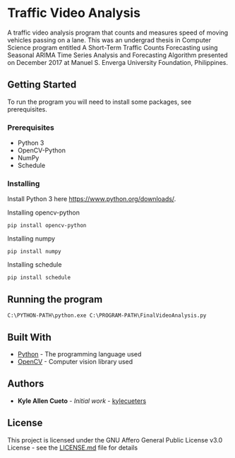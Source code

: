 # Traffic Video Analysis

A traffic video analysis program that counts and measures speed of moving vehicles passing on a lane. This was an undergrad thesis in Computer Science program entitled A Short-Term Traffic Counts Forecasting using Seasonal ARIMA Time Series Analysis and Forecasting Algorithm presented on December 2017 at Manuel S. Enverga University Foundation, Philippines.

## Getting Started

To run the program you will need to install some packages, see prerequisites.

### Prerequisites

* Python 3
* OpenCV-Python
* NumPy
* Schedule

### Installing

Install Python 3 here https://www.python.org/downloads/.

Installing opencv-python

```
pip install opencv-python
```

Installing numpy

```
pip install numpy
```

Installing schedule

```
pip install schedule
```

## Running the program

```
C:\PYTHON-PATH\python.exe C:\PROGRAM-PATH\FinalVideoAnalysis.py
```

## Built With

* [Python](https://www.python.org/) - The programming language used
* [OpenCV](https://opencv.org/) - Computer vision library used

## Authors

* **Kyle Allen Cueto** - *Initial work* - [kylecueters](https://github.com/kylecueters)

## License

This project is licensed under the GNU Affero General Public License v3.0 License - see the [LICENSE.md](LICENSE.md) file for details
